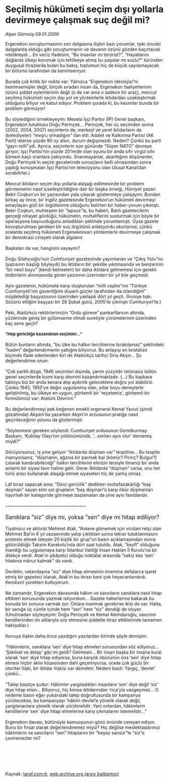 # Seçilmiş hükümeti seçim dışı yollarla devirmeye çalışmak suç değil mi?

*Alper Görmüş 09.01.2009*

<div class="taraf_structure_2col_1zq">
<div class="margen_n">



 <p>Ergenekon soruşturmasının son dalgasına ilişkin bazı yorumlar, tıpkı önceki dalgalarda olduğu gibi soruşturmanın ve davanın özünü gözden kaçırtacak nitelikteydi... En veciz ifadesini, “Bu insanlar mı terörist?”, “Hayatlarını dağlarda ülkeyi korumak için tehlikeye atmış bu paşalar mı suçlu?” türünden duygusal itirazlarda bulan bu bakış, toplumun hiç de küçük sayılamayacak bir bölümü tarafından da benimseniyor. <br/><br/>Burada çok kritik bir nokta var: Yalnızca “Ergenekon ideolojisi”ni benimsemişler değil, birçok sıradan insan da, Ergenekon faaliyetlerinin özünü şiddet eylemlerinin değil (o da var ama o sadece bir araç), mevcut seçilmiş hükümeti seçim dışı yol ve yöntemlerle iktidardan uzaklaştırmak olduğunu biliyor ve kabul ediyor. Problem şurada ki, bu kesimler bunda bir problem görmüyor! <br/><br/>Bu söylediğimi örnekleyeyim: Mesela İşçi Partisi (İP) Genel başkanı, Ergenekon tutuklusu Doğu Perinçek... Perinçek, her üç seçimden sonra (2002, 2004, 2007) seçimlerin de, merkezî ve yerel iktidarların da (belediyeler) “meşru olmadığını” ilan etti. Adalet ve Kalkınma Partisi (AK Parti) isterse yüzde 90 oy alsın, durum değişmezdi. Neden? Çünkü bu parti “gayrı milli”ydi. Ayrıca, seçimlerin son gününde “Süper NATO” devreye giriyor, İşçi Partisi’nin yüzde 20’lerde olan oyunu bir anda sıfır virgül sıfır bilmem kaçlı oranlara çekiyordu. (İnanmayanlar, abarttığımı düşünenler, Doğu Perinçek’in seçim gecelerinde sonuçların belli olmasından sonra yaptığı konuşmaları İşçi Partisi’nin televizyonu olan Ulusal Kanal’dan sorabilirler.) <br/><br/>Mevcut iktidarın seçim dışı yollarla alaşağı edilmesinde bir problem görmemenin nasıl içselleştirildiğine dair bir başka örneği, <i>Hürriyet </i>yazarı Bekir Coşkun’un bir yazısından yola çıkarak göstermeye çalışayım: Bundan birkaç ay önce, bir İngiliz gazetesinde Ergenekon’un hükümeti devirmeyi amaçlayan gizli bir örgütlenme olduğunu belirten bir haber-yorum çıkmıştı. Bekir Coşkun, muhteşem bir “lapsus”la, bu haberi, Batılı gazetecilerin gerçeği nihayet gördüğü; hükümetin, muhaliflerini susturmak için böyle bir operasyona başvurduğunu anladıkları şeklinde yorumlamıştı. Oysa gazete kovuşturulması gereken bir suç örgütünü anlatıyordu okurlarına; çünkü oralarda seçilmiş hükümeti Ergenekonvari yöntemlerle devirmeye çalışmak bir demokrasi cinayeti olarak algılanır. <br/><br/>Başkaları da var, hangisini sayayım? <br/><br/>Doğu Silahçıoğlu’nun <i>Cumhuriyet </i>gazetesinde yayımlanan ve “Çıkış Yolu”nu (yazısının başlığı böyleydi) bu iktidarın bir şekilde yıkılmasında ve benzerinin “bir nesil boyu” (kendi kelimeleri) bir daha iktidara gelmemesi için gerekli tedbirlerin alınmasında gören yazısının üzerinden bir yıl bile geçmedi. <br/><br/>Aynı gazetenin, hükümete karşı oluşturulan “milli cephe”nin “Türkiye Cumhuriyeti’nin güvenliğine duyarlı güçler tarafından da izlendiğini” müjdelediği başyazısının üzerinden yaklaşık dört yıl geçti. (İroniye bak: Sözünü ettiğim başyazı bir 28 Şubat günü, 2005’te çıkmıştı <i>Cumhuriyet</i>’te.) <br/><br/>Peki, Atatürkçü rektörlerimizin “Ordu göreve” pankartlarının altında, yüzlerinde geniş bir gülümseme olmak suretiyle yürümelerinin üzerinden kaç sene geçti?<b> <br/><br/><font size="2">“Hep gericiliğe kazandıran seçimler...”</font></b><font size="2"> </font><br/><br/>Bütün bunların altında, “bu ülke bu halkın tercihlerine bırakılamaz” şeklindeki “kadim” değerlendirmenin yattığını biliyoruz. Bu anlayışı en kristalize biçimde ifade edenlerden biri de Atatürkçü tarihçi Sina Akşin... Şu değerlendirme onun: <br/><br/>“Çok partili dizge, 1946 seçimleri dışında, yarım yüzyıldır istisnasız bütün genel seçimlerde kısmi karşı devrimi kazandırmaktadır. (...) Bu kapkara tabloyu biz bir anda kenara atıp aydınlık geleceklere doğru yol alabiliriz. Çünkü 1945, 1950’ye değin uygulanmış olan, yıllar boyu deneylerle geliştirilmiş, bu ülkeye en uygun, görkemli bir ‘reçetemiz’, görkemli bir formülümüz var: Atatürk Devrimi.” <br/><br/>Bu değerlendirmeyi pek beğenen emekli orgeneral Kemal Yavuz (şimdi gözaltında) <i>Akşam</i>’da yazarken Akşin’in arzusunun pratiğe nasıl geçirileceğinin yolunu da göstermişti: <br/><br/>“Söylenmesi gereken söylendi: Cumhuriyet ordusunun Genelkurmay Başkanı, ‘Kubilay Olayı’nın yıldönümünde, ‘...sonları aynı olur’ dememiş miydi?” <br/><br/>Görüyorsunuz, iş yine geliyor “iktidarda düşman var” tespitine... Bu tespite inanıyorsanız, “düşmanın, ağzına bir parmak bal (kömür? Pirinç? Bulgur?) çalarak kandırabileceği” halkın tercihlerini elinizin tersiyle itmeniz bir anda anlamlı bir siyasi tavır haline gelir. Gene: İktidarda “düşman” varsa, onu her türlü aracı kullanarak alaşağı etmek siyaseten hiç de yanlış olmaz. <br/><br/>Laf biraz sapacak ama: “Dinci gericilik” dedikleri muhafazakârlığı “baş düşman” sayan kimi sol grupların “baş düşman”a karşı öbür düşmanları hayırhah bir kategoride görmeye başlamaları da yine aynı fasıldandır.<b> <br/><br/>---------------------------------------</b> <br/><br/><font size="4">Sanıklara “siz” diye mi, yoksa “sen” diye mi hitap ediliyor?</font> <br/><br/>Tiyatrocu ve aktivist Mehmet Atak, “Askere gitmemek için vicdani retçi olan Mehmet Bal’ın 6 yıl cezaevinde yatıp çıktıktan sonra tekrar tutuklanmasını protesto etmek isteyen 20 kişilik bir grup”un basın açıklamasından sonra götürüldüğü Taksim Karakolu’nda dört saat tutuldu. Atak, “keyfî” olduğuna inandığı bu uygulamaya karşı İstanbul Valiliği İnsan Hakları İl Kurulu’na bir dilekçe verdi. Atak’ın şikâyetçi olduğu noktalar arasında “sekiz kez ‘sen’ hitabına mâruz kalmak” da vardı. <br/><br/>Devletin, vatandaşına “siz” diye hitap etmesinin önemine defalarca işaret etmiş bir gazeteci olarak, Atak’ın bu itirazı beni çok heyecanlandırdı. Kendisini yürekten kutluyorum. <br/><br/>Ne zamandır, Ergenekon davasında hâkim ve savcıların sanıklara nasıl hitap ettikleri konusunda yazmak istiyordum... Gazete haberlerine bakarak bu konuda bir sonuca varmak zor. Onlara inanmak gerekirse ikisi de var. Hatta, bir sanığa üç cümle içinde hem “sen” hem “siz” dendiği de oluyor. (Unutmadan söyleyeyim: Doğu Perinçek ve Kemal Alemdaroğlu, savcının kendilerinden ön adlarıyla söz etmesine şiddetle itiraz ettiklerinde tamamen haklıydılar.) <br/><br/>Konuya ilişkin daha önce yazdığım yazılardan birinde şöyle demişim: <br/><br/>“Hâkimlerin, sanıklara ‘sen’ diye hitap etmeleri sorunundan söz ediyoruz... ‘Şekilsel ve detay’ gibi mi geldi? Gelmesin... Bir insan başka bir insana kural olarak ‘sen’ diye hitap ediyorsa, buna karşılık öbürünün ona ‘sen’ diye hitap etmesi hiçbir aklın köşesinden dahi geçemiyorsa, orada çok güçlü bir otoriter ilişki, bir iktidar ilişkisi var demektir. Nedeni basit: Yargıç, ‘devlet’ çünkü... <br/><br/>“Talep basitçe şudur: Hâkimler yargıladıkları insanlara ‘sen’ diye değil ‘siz’ diye hitap etsin... Biliyoruz, hiç kimse iktidarından ‘rica’yla vazgeçmez... O nedenle basın eğer yukarıdaki talep doğrultusunda bir kampanya yürütecekse, bu kampanyayı ‘hâkim-devlet’e yönelik olarak değil, yargılananlara yönelik olarak yürütmelidir. Yani onlardan, hâkimlerin kendilerine ‘sen’ diye hitap etmelerine karşı çıkmalarını istemelidir...” <br/><br/>Ergenekon davası, bütünüyle kamuoyunun gözü önünde cereyan ediyor. Bunu bir fırsat olarak değerlendiremez miyiz? Hiç değilse meslektaşlarımız hâkimlerin ve savcıların “sen” hitaplarını bir “beyaz sansür”le “siz”e çeviremezler mi?</p>
<br/>
<br/>
<br/>



<br/>


<div id="taraf_not">
</div>

</div>


</div>

Kaynak: [taraf.com.tr](http://www.taraf.com.tr:80/makale/3467.htm), [web.archive.org (arşiv bağlantısı)](http://web.archive.org/web/20091106134500/http://www.taraf.com.tr:80/makale/3467.htm)
